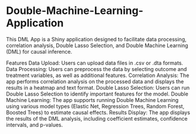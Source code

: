 # Double-Machine-Learning-Application
This DML App is a Shiny application designed to facilitate data processing, correlation analysis, Double Lasso Selection, and Double Machine Learning (DML) for causal inference. 

Features
Data Upload: Users can upload data files in .csv or .dta formats.
Data Processing: Users can preprocess the data by selecting outcome and treatment variables, as well as additional features.
Correlation Analysis: The app performs correlation analysis on the processed data and displays the results in a heatmap and text format.
Double Lasso Selection: Users can run Double Lasso Selection to identify important features for the model.
Double Machine Learning: The app supports running Double Machine Learning using various model types (Elastic Net, Regression Trees, Random Forest, Boosted Trees) to estimate causal effects.
Results Display: The app displays the results of the DML analysis, including coefficient estimates, confidence intervals, and p-values.
